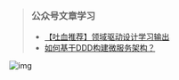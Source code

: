 > ### 公众号文章学习
>
> - [【吐血推荐】领域驱动设计学习输出](https://mp.weixin.qq.com/s/aqAXyBVzix7ftFbyaze5Kg)
> - [如何基于DDD构建微服务架构？](https://mp.weixin.qq.com/s/FGakxIP7yKRglk-bZwjUsg)
>



![img](https://cdn.nlark.com/yuque/0/2021/png/21807039/1638684046178-e410953c-a82e-4f7f-a933-ccb85ee08805.png)
